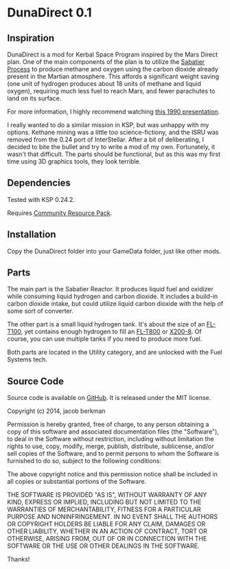DunaDirect 0.1
==============

Inspiration
-----------

DunaDirect is a mod for Kerbal Space Program inspired by the Mars Direct plan. One of the main components of the plan is to utilize the [Sabatier Process](http://en.wikipedia.org/wiki/Sabatier_reaction) to produce methane and oxygen using the carbon dioxide already present in the Martian atmosphere. This affords a significant weight saving (one unit of hydrogen produces about 18 units of methane and liquid oxygen), requiring much less fuel to reach Mars, and fewer parachutes to land on its surface.

For more information, I highly recommend watching [this 1990 presentation](http://www.youtube.com/watch?v=vD3U0QcEYXs).

I really wanted to do a similar mission in KSP, but was unhappy with my options. Kethane mining was a little too science-fictiony, and the ISRU was removed from the 0.24 port of InterStellar. After a bit of deliberating, I decided to bite the bullet and try to write a mod of my own. Fortunately, it wasn't that difficult. The parts should be functional, but as this was my first time using 3D graphics tools, they look terrible.

Dependencies
------------

Tested with KSP 0.24.2.

Requires [Community Resource Pack](https://github.com/BobPalmer/CommunityResourcePack/releases).

Installation
------------

Copy the DunaDirect folder into your GameData folder, just like other mods.

Parts
-----

The main part is the Sabatier Reactor.  It produces liquid fuel and oxidizer while consuming liquid hydrogen and carbon dioxide. It includes a build-in carbon dioxide intake, but could utilize liquid carbon dioxide with the help of some sort of converter.

The other part is a small liquid hydrogen tank. It's about the size of an [FL-T100](http://wiki.kerbalspaceprogram.com/wiki/FL-T100_Fuel_Tank), yet contains enough hydrogen to fill an [FL-T800](http://wiki.kerbalspaceprogram.com/wiki/FL-T800_Fuel_Tank) or [X200-8](http://wiki.kerbalspaceprogram.com/wiki/Rockomax_X200-8_Fuel_Tank). Of course, you can use multiple tanks if you need to produce more fuel.

Both parts are located in the Utility category, and are unlocked with the Fuel Systems tech.

Source Code
-----------

Source code is available on [GitHub](https://github.com/jberkman/DunaDirect). It is released under the MIT license.

Copyright (c) 2014, jacob berkman

Permission is hereby granted, free of charge, to any person obtaining a copy of this software and associated documentation files (the "Software"), to deal in the Software without restriction, including without limitation the rights to use, copy, modify, merge, publish, distribute, sublicense, and/or sell copies of the Software, and to permit persons to whom the Software is furnished to do so, subject to the following conditions:

The above copyright notice and this permission notice shall be included in all copies or substantial portions of the Software.

THE SOFTWARE IS PROVIDED "AS IS", WITHOUT WARRANTY OF ANY KIND, EXPRESS OR IMPLIED, INCLUDING BUT NOT LIMITED TO THE WARRANTIES OF MERCHANTABILITY, FITNESS FOR A PARTICULAR PURPOSE AND NONINFRINGEMENT. IN NO EVENT SHALL THE AUTHORS OR COPYRIGHT HOLDERS BE LIABLE FOR ANY CLAIM, DAMAGES OR OTHER LIABILITY, WHETHER IN AN ACTION OF CONTRACT, TORT OR OTHERWISE, ARISING FROM, OUT OF OR IN CONNECTION WITH THE SOFTWARE OR THE USE OR OTHER DEALINGS IN THE SOFTWARE.

Thanks!

